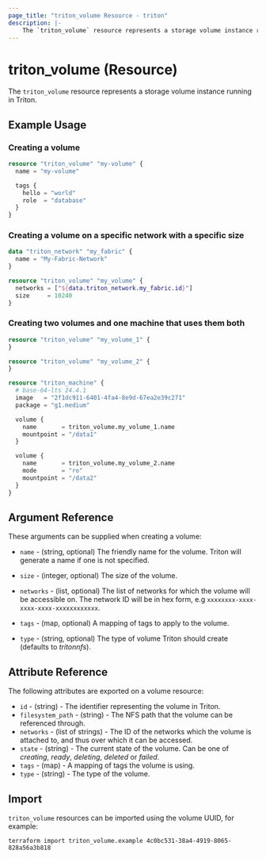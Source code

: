 ```yaml
---
page_title: "triton_volume Resource - triton"
description: |-
    The `triton_volume` resource represents a storage volume instance running in Triton.
---
```


# triton_volume (Resource)

The `triton_volume` resource represents a storage volume instance running in Triton.

## Example Usage

### Creating a volume

```terraform
resource "triton_volume" "my-volume" {
  name = "my-volume"

  tags {
    hello = "world"
    role  = "database"
  }
}
```

### Creating a volume on a specific network with a specific size

```terraform
data "triton_network" "my_fabric" {
  name = "My-Fabric-Network"
}

resource "triton_volume" "my_volume" {
  networks = ["${data.triton_network.my_fabric.id}"]
  size     = 10240
}
```

### Creating two volumes and one machine that uses them both

```terraform
resource "triton_volume" "my_volume_1" {
}

resource "triton_volume" "my_volume_2" {
}

resource "triton_machine" {
  # base-64-lts 24.4.1
  image   = "2f1dc911-6401-4fa4-8e9d-67ea2e39c271"
  package = "g1.medium"

  volume {
    name       = triton_volume.my_volume_1.name
    mountpoint = "/data1"
  }

  volume {
    name       = triton_volume.my_volume_2.name
    mode       = "ro"
    mountpoint = "/data2"
  }
}
```

## Argument Reference

These arguments can be supplied when creating a volume:

* `name` - (string, optional) The friendly name for the volume. Triton will generate a name if one is not specified.

* `size` - (integer, optional) The size of the volume.

* `networks` - (list, optional) The list of networks for which the volume will be accessible on. The network ID will be in hex form, e.g `xxxxxxxx-xxxx-xxxx-xxxx-xxxxxxxxxxxx`.

* `tags` - (map, optional) A mapping of tags to apply to the volume.

* `type` - (string, optional) The type of volume Triton should create (defaults to *tritonnfs*).

## Attribute Reference

The following attributes are exported on a volume resource:

* `id` - (string) - The identifier representing the volume in Triton.
* `filesystem_path` - (string) - The NFS path that the volume can be referenced through.
* `networks` - (list of strings) - The ID of the networks which the volume is attached to, and thus over which it can be accessed.
* `state` - (string) - The current state of the volume. Can be one of *creating*, *ready*, *deleting*, *deleted* or *failed*.
* `tags` - (map) - A mapping of tags the volume is using.
* `type` - (string) - The type of the volume.

## Import

`triton_volume` resources can be imported using the volume UUID, for example:

```shell
terraform import triton_volume.example 4c0bc531-38a4-4919-8065-828a56a3b818
```
